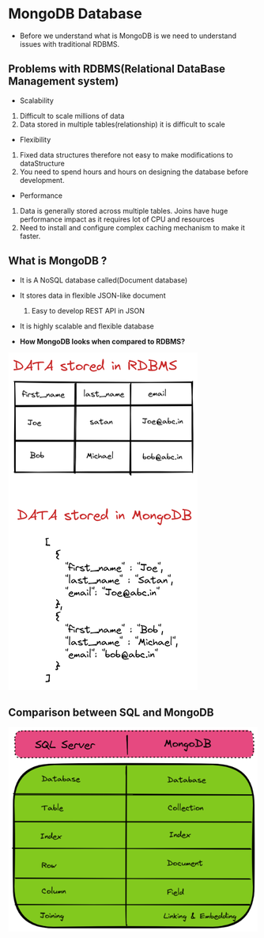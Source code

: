 # MongoDB Database

* Before we understand what is MongoDB is we need to understand issues with traditional RDBMS.

## Problems with RDBMS(Relational DataBase Management system)

* Scalability

1. Difficult to scale millions of data
2. Data stored in multiple tables(relationship) it is difficult to scale

* Flexibility

1. Fixed data structures therefore not easy to make modifications to dataStructure
2. You need to spend hours and hours on designing the database before development.

* Performance

1. Data is generally stored across multiple tables.
Joins have huge performance impact as it requires lot of CPU and resources
2. Need to install and configure complex caching mechanism to make it faster.

## What is MongoDB ?

* It is A NoSQL database called(Document database)
* It stores data in flexible JSON-like document
    1. Easy to develop REST API in JSON
* It is highly scalable and flexible database

* **How MongoDB looks when compared to RDBMS?**

![image](Image-1.png)

## Comparison between SQL and MongoDB

![image](Image-2.png)
